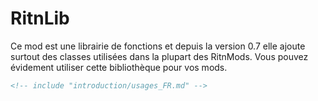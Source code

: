 # RitnLib

Ce mod est une librairie de fonctions et depuis la version 0.7 elle ajoute surtout des classes utilisées dans la plupart des RitnMods.
Vous pouvez évidement utiliser cette bibliothèque pour vos mods.

```markdown
<!-- include "introduction/usages_FR.md" -->
